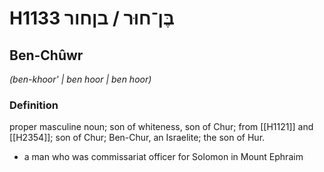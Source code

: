 # H1133 בֶּן־חוּר / בןחור

## Ben-Chûwr

_(ben-khoor' | ben hoor | ben hoor)_

### Definition

proper masculine noun; son of whiteness, son of Chur; from [[H1121]] and [[H2354]]; son of Chur; Ben-Chur, an Israelite; the son of Hur.

- a man who was commissariat officer for Solomon in Mount Ephraim
